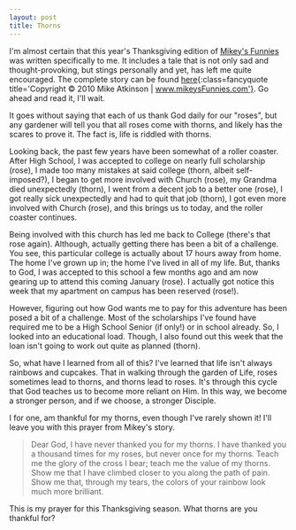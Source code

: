 ```yaml
---
layout: post
title: Thorns
---
```

I'm almost certain that this year's Thanksgiving edition of [Mikey's Funnies](http://mikeysfunnies.com) was written specifically to me. It includes a tale that is not only sad and thought-provoking, but stings personally and yet, has left me quite encouraged. The complete story can be found [here](/includes/thorns_funny.html){:class=fancyquote title='Copyright &copy; 2010 Mike Atkinson | www.mikeysFunnies.com'}. Go ahead and read it, I'll wait.

It goes without saying that each of us thank God daily for our "roses", but any gardener will tell you that all roses come with thorns, and likely has the scares to prove it. The fact is, life is riddled with thorns.

Looking back, the past few years have been somewhat of a roller coaster. After High School, I was accepted to college on nearly full scholarship (rose), I made too many mistakes at said college (thorn, albeit self-imposed?), I began to get more involved with Church (rose), my Grandma died unexpectedly (thorn), I went from a decent job to a better one (rose), I got really sick unexpectedly and had to quit that job (thorn), I got even more involved with Church (rose), and this brings us to today, and the roller coaster continues. 

Being involved with this church has led me back to College (there's that rose again). Although, actually getting there has been a bit of a challenge. You see, this particular college is actually about 17 hours away from home. The home I've grown up in; the home I've lived in all of my life. But, thanks to God, I was accepted to this school a few months ago and am now gearing up to attend this coming January (rose). I actually got notice this week that my apartment on campus has been reserved (rose!).

However, figuring out how God wants me to pay for this adventure has been posed a bit of a challenge. Most of the scholarships I've found have required me to be a High School Senior (if only!) or in school already. So, I looked into an educational load. Though, I also found out this week that the loan isn't going to work out quite as planned (thorn).

So, what have I learned from all of this? I've learned that life isn't always rainbows and cupcakes. That in walking through the garden of Life, roses sometimes lead to thorns, and thorns lead to roses. It's through this cycle that God teaches us to become more reliant on Him. In this way, we become a stronger person, and if we choose, a stronger Disciple.

I for one, am thankful for my thorns, even though I've rarely shown it! I'll leave you with this prayer from Mikey's story.

>Dear God, I have never thanked you for my thorns. I have thanked you a thousand times for my roses, but never once for my thorns. Teach me the glory of the cross I bear; teach me the value of my thorns. Show me that I have climbed closer to you along the path of pain. Show me that, through my tears, the colors of your rainbow look much more brilliant.

This is my prayer for this Thanksgiving season. What thorns are you thankful for?